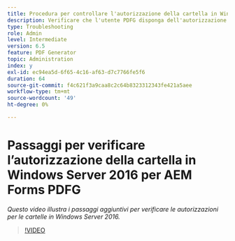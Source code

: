```yaml
---
title: Procedura per controllare l'autorizzazione della cartella in Windows Server2016
description: Verificare che l'utente PDFG disponga dell'autorizzazione per la cartella richiesta in Windows Server 2016
type: Troubleshooting
role: Admin
level: Intermediate
version: 6.5
feature: PDF Generator
topic: Administration
index: y
exl-id: ec94ea5d-6f65-4c16-af63-d7c7766fe5f6
duration: 64
source-git-commit: f4c621f3a9caa8c2c64b8323312343fe421a5aee
workflow-type: tm+mt
source-wordcount: '49'
ht-degree: 0%

---
```


# Passaggi per verificare l’autorizzazione della cartella in Windows Server 2016 per AEM Forms PDFG

*Questo video illustra i passaggi aggiuntivi per verificare le autorizzazioni per le cartelle in Windows Server 2016.*

>[!VIDEO](https://video.tv.adobe.com/v/335519?quality=12&learn=on)
